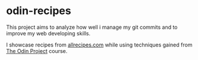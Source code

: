 # odin-recipes

This project aims to analyze how well i manage my git commits and to improve my web developing skills.

I showcase recipes from <a href="https://www.allrecipes.com">allrecipes.com</a> while using techniques gained from <a href="https://www.theodinproject.com/">The Odin Project</a> course.